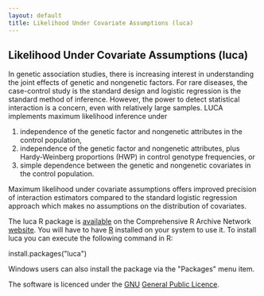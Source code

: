 ```yaml
---
layout: default
title: Likelihood Under Covariate Assumptions (luca)
---
```


## Likelihood Under Covariate Assumptions (luca)

<p>In genetic association studies, there is increasing interest in understanding the joint effects of genetic and nongenetic factors. For rare diseases, the case-control study is the standard design and logistic regression is the standard method of inference. However, the power to detect statistical interaction is a concern, even with relatively large samples. LUCA implements maximum likelihood inference under</p>
<ol>
<li>independence of the genetic factor and nongenetic attributes in the control population,</li>
<li>independence of the genetic factor and nongenetic attributes, plus Hardy-Weinberg proportions (HWP) in control genotype frequencies, or</li>
<li>simple dependence between the genetic and nongenetic covariates in the control population.</li>
</ol>
<p>Maximum likelihood under covariate assumptions offers improved precision of interaction estimators compared to the standard logistic regression approach which makes no assumptions on the distribution of covariates.</p>
<p>The luca R package is <a href="http://cran.r-project.org/package=luca">available</a> on the Comprehensive R Archive Network <a href="http://cran.r-project.org">website</a>. You will have to have <a href="http://www.r-project.org">R</a> installed on your system to use it. To install luca you can execute the following command in R:</p>
<p>install.packages(&quot;luca&quot;)</p>
<p>Windows users can also install the package via the &quot;Packages&quot; menu item.</p>
<p>The software is licenced under the <a href="http://www.gnu.org">GNU</a> <a href="http://localhost:8080/statgen/research/luca/gpl.txt">General Public Licence</a>.</p>
